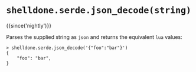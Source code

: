 # `shelldone.serde.json_decode(string)`

{{since('nightly')}}

Parses the supplied string as `json` and returns the equivalent `lua` values:

```
> shelldone.serde.json_decode('{"foo":"bar"}')
{
    "foo": "bar",
}
```
